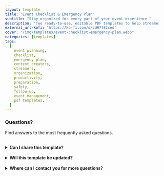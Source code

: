 ```yaml
---
layout: template
title: "Event Checklist & Emergency Plan"
subtitle: "Stay organized for every part of your event experience."
description: "Two ready-to-use, editable PDF templates to help streamers and content creators stay on top of their event preparation, safety, and follow-up."
external_url-kofi: "https://ko-fi.com/s/cd97f82ced"
cover: "/img/templates/event-checklist-emergency-plan.webp"
categories: [templates]
tags:
  [
    event planning,
    checklist,
    emergency plan,
    content creators,
    streamers,
    organization,
    productivity,
    preparation,
    safety,
    follow-up,
    event management,
    pdf templates,
  ]
---
```


### Questions?

Find answers to the most frequently asked questions.

<br>

<details>
    <summary><b>Can I share this template?</b></summary>

    <br>

    Yes! I even encourage you to share the template with others, because I'd like to reach as many people as possible. But please don't alter any of my content or sell the template yourself.

</details>

<br>

<details>
    <summary><b>Will this template be updated?</b></summary>

    <br>

    My plan is to update the template when I feel necessary to make sure the information stays current and relevant.

</details>

<br>

<details>
    <summary><b>Where can I contact you for more questions?</b></summary>

    <br>

    You can contact me at glitchedinorbit@gmail.com and I'll be happy to answer any questions or concerns.

</details>
